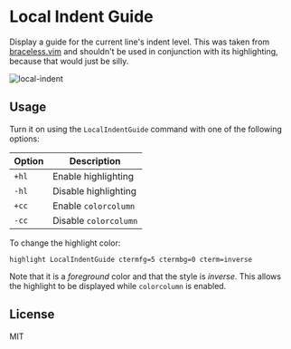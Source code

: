 # Local Indent Guide

Display a guide for the current line's indent level.  This was taken from
[braceless.vim](https://github.com/tweekmonster/braceless.vim) and shouldn't be
used in conjunction with its highlighting, because that would just be silly.

![local-indent](https://cloud.githubusercontent.com/assets/111942/13067364/35c34d66-d43d-11e5-83f6-349a9427af88.gif)


## Usage

Turn it on using the `LocalIndentGuide` command with one of the following options:

Option | Description
------ | -----------
`+hl` | Enable highlighting
`-hl` | Disable highlighting
`+cc` | Enable `colorcolumn`
`-cc` | Disable `colorcolumn`

To change the highlight color:

```vim
highlight LocalIndentGuide ctermfg=5 ctermbg=0 cterm=inverse
```

Note that it is a *foreground* color and that the style is *inverse*.  This
allows the highlight to be displayed while `colorcolumn` is enabled.


## License

MIT
